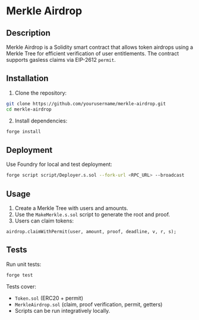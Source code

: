 # Merkle Airdrop

## Description
Merkle Airdrop is a Solidity smart contract that allows token airdrops using a Merkle Tree for efficient verification of user entitlements. The contract supports gasless claims via EIP-2612 `permit`.

## Installation
1. Clone the repository:
```bash
git clone https://github.com/yourusername/merkle-airdrop.git
cd merkle-airdrop
```
2. Install dependencies:
```bash
forge install
```

## Deployment
Use Foundry for local and test deployment:
```bash
forge script script/Deployer.s.sol --fork-url <RPC_URL> --broadcast
```

## Usage
1. Create a Merkle Tree with users and amounts.
2. Use the `MakeMerkle.s.sol` script to generate the root and proof.
3. Users can claim tokens:
```solidity
airdrop.claimWithPermit(user, amount, proof, deadline, v, r, s);
```

## Tests
Run unit tests:
```bash
forge test
```
Tests cover:
- `Token.sol` (ERC20 + permit)
- `MerkleAirdrop.sol` (claim, proof verification, permit, getters)
- Scripts can be run integratively locally.